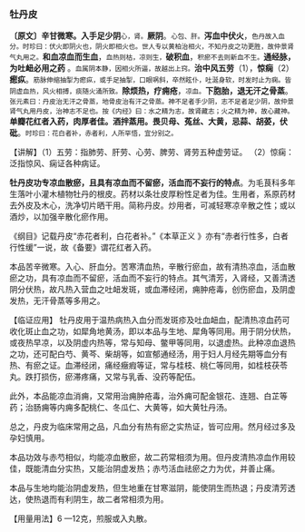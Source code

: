 ### 牡丹皮

**〔原文〕辛甘微寒。入手足少阴**<small>心，肾。</small>**厥阴**。<small>心包、肝。</small>**泻血中伏火**，<small>色丹故入血分。时珍曰：伏火即阴火也，阴火即相火也。世人专以黄柏治相火，不知丹皮之功更胜，故仲景肾气丸用之。</small>**和血凉血而生血**，<small>血热则枯，凉则生，</small>**破积血**，<small>积瘀不去则新血不生。</small>**通经脉，为吐衄必用之药** 。<small>血属阴本静，因相火所逼，故越出上窍。</small>**治中风五劳**（1），**惊痫**（2）**瘛疭**。<small>筋脉伸缩抽掣为瘛疭，或手足抽掣，口眼㖞斜，卒然眩仆，吐涎身软，时发时止为痫。皆阴虚血热，风火相搏，痰随火涌所致。</small>**除烦热，疗痈疮**，<small>凉血。</small>**下胞胎，退无汗之骨蒸**。<small>张元素曰：丹皮治无汗之骨蒸，地骨皮治有汗之骨蒸。神不足者手少阴，志不足者足少阴，故仲景肾气丸用丹皮，治神志不足也。按《内经》曰：水之精为志，故肾藏志；火之精为神，故心藏神。</small>**单瓣花红者入药，肉厚者佳。酒拌蒸用。畏贝母、菟丝、大黄，忌蒜、胡荽，伏砒**。<small>时珍曰：花白者补，赤者利，人所罕悟，宜分别之。</small>

【讲解】（1）五劳：指肺劳、肝劳、心劳、脾劳、肾劳五种虚劳证。 （2）惊痫：泛指惊风、痫证各种病证。

 **牡丹皮功专凉血散瘀，且具有凉血而不留瘀，活血而不妄行的特点**。为毛茛科多年生落叶小灌木植物牡丹的根皮。药材以条壮皮厚粉性足者为佳。生用者，系原药材去外皮及木心，洗净切片晒干用。简称丹皮。炒用者，可减轻寒凉辛散之性；或以酒炒，以加强辛散化瘀作用。

《纲目》记载丹皮“赤花者利，白花者补。”《本草正义 》亦有“赤者行性多，白者行性缓”一说，故《备要》谓花红者入药。

 本品苦辛微寒。入心、肝血分。苦寒清血热，辛散行瘀血，故有清热凉血，活血散瘀之功，具有凉血而不留瘀，活血而不妄行的特点。其气清芳，入肾经，又善清透阴分伏热，故凡热入营血之吐衄发斑，或血滞经闭，痈肿疮毒，创伤瘀血，及阴虚发热，无汗骨蒸等多用之。	

 【临证应用】  牡丹皮用于温热病热入血分而发斑疹及吐血衄血，配清热凉血药可收化斑止血之功，如犀角地黄汤，即以本品与生地、犀角等同用。用于阴分伏热，或夜热早凉，以及阴虚内热等，常与知母、鳖甲等同用，以退虚热。此种凉血退热之功，还可配白芍、黄芩、柴胡等，如宣郁通经汤，用于妇人月经先期等血分有热、有瘀之证。血滞经闭，痛经癥瘕等证，常与桂枝、桃仁等同用，如桂枝茯苓丸。跌打损伤，瘀滞疼痛，又常与乳香、没药等配伍。

此外，本品能凉血消痈，又常用治痈肿疮毒，治外痈可配金银花、连翘、白芷等药；治肠痈等内痈多配桃仁、冬瓜仁、大黄等，如大黄牡丹汤。

总之，丹皮为临床常用之品，凡血分有热有瘀之实热证，皆可应用。然月经过多及孕妇慎用。

本品功效与赤芍相似，均能凉血散瘀，故二药常相须为用。但丹皮清热凉血作用较佳，既能清血分实热，又能治阴虚发热；赤芍活血祛瘀之力为优，并善止痛。

本品与生地均能治阴虚发热，但生地重在甘寒滋阴，能使阴生而热退；丹皮清芳透达，使热退而有利阴生，故二者常相须为用。

【用量用法】6 —12克，煎服或入丸散。
